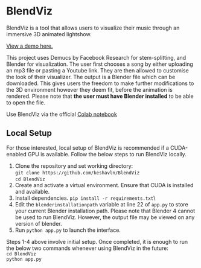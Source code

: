 # BlendViz

BlendViz is a tool that allows users to visualize their music through an immersive 3D animated lightshow.

[View a demo here.](https://drive.google.com/file/d/1JhyCAybqMjtB7eiEEKwSeo9eF7bwrS2m/view?usp=sharing)

This project uses Demucs by Facebook Research for stem-splitting, and Blender for visualization. The user first chooses a song by either uploading an mp3 file or pasting a Youtube link. They are then allowed to customise the look of their visualizer. The output is a Blender file which can be downloaded. This gives users the freedom to make further modifications to the 3D environment however they deem fit, before the animation is rendered. Please note that **the user must have Blender installed** to be able to open the file.

Use BlendViz via the official [Colab notebook](https://colab.research.google.com/drive/1ZDOBFqAzXyAGvg10-hDJlCN9QVqyrlmF?usp=sharing)

## Local Setup

For those interested, local setup of BlendViz is recommended if a CUDA-enabled GPU is available. Follow the below steps to run BlendViz locally.

1. Clone the repository and set working directory:\
   ``` git clone https://github.com/keshavln/BlendViz ```\
   ``` cd BlendViz ```
2. Create and activate a virtual environment. Ensure that CUDA is installed and available.
3. Install dependencies.
   ``` pip install -r requirements.txt ```\
4. Edit the ```blenderinstallationpath``` variable at line 22 of ```app.py``` to store your current Blender installation path. Please note that Blender 4 cannot be used to run BlendViz. However, the output file may be viewed on any version of blender.
5. Run ```python app.py``` to launch the interface.

Steps 1-4 above involve initial setup. Once completed, it is enough to run the below two commands whenever using BlendViz in the future:\
```cd BlendViz```\
```python app.py```

